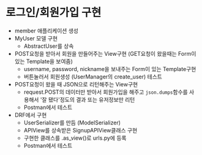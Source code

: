 # 로그인/회원가입 구현

- member 애플리케이션 생성
- MyUser 모델 구현
	- AbstractUser를 상속
- POST요청을 받아서 회원을 만들어주는 View구현 (GET요청이 왔을때는 Form이 있는 Template을 보여줌)
	- username, password, nickname을 보내주는 Form이 있는 Template구현
	- 버튼눌러서 회원생성 (UserManager의 create_user) 테스트
- POST요청이 왔을 때 JSON으로 리턴해주는 View구현
	- request.POST의 데이터만 받아서 회원가입을 해주고 `json.dumps`함수를 사용해서 '잘 됐다'정도의 결과 또는 유저정보만 리턴
	- Postman에서 테스트
- DRF에서 구현
	- UserSerializer를 만듬 (ModelSerializer)
	- APIView를 상속받은 SignupAPIView클래스 구현
	- 구현한 클래스를 .as_view()로 urls.py에 등록
	- Postman에서 테스트